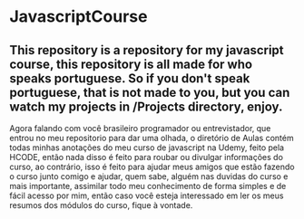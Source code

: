 # JavascriptCourse
This repository is a repository for my javascript course, this repository is all made for who speaks portuguese. 
So if you don't speak portuguese, that is not made to you, but you can watch my projects in /Projects directory, enjoy.
----
Agora falando com você brasileiro programador ou entrevistador, que entrou no meu repositorio para dar uma olhada, o diretório de Aulas contém todas
minhas anotações do meu curso de javascript na Udemy, feito pela HCODE, então nada disso é feito para roubar ou divulgar informações do curso,
ao contrário, isso é feito para ajudar meus amigos que estão fazendo o curso junto comigo e ajudar, quem sabe, alguém nas duvidas do curso e mais
importante, assimilar todo meu conhecimento de forma simples e de fácil acesso por mim, então caso você esteja interessado em ler os meus resumos
dos módulos do curso, fique à vontade.

